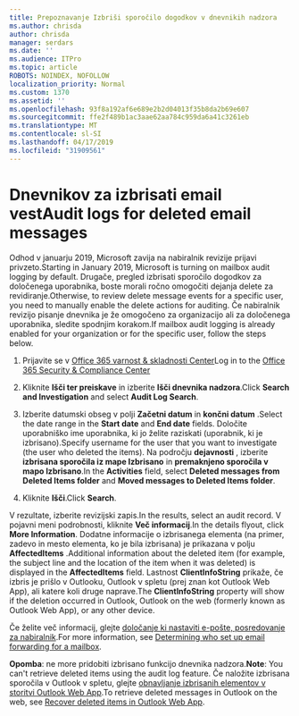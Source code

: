 ```yaml
---
title: Prepoznavanje Izbriši sporočilo dogodkov v dnevnikih nadzora
ms.author: chrisda
author: chrisda
manager: serdars
ms.date: ''
ms.audience: ITPro
ms.topic: article
ROBOTS: NOINDEX, NOFOLLOW
localization_priority: Normal
ms.custom: 1370
ms.assetid: ''
ms.openlocfilehash: 93f8a192af6e689e2b2d04013f35b8da2b69e607
ms.sourcegitcommit: ffe2f489b1ac3aae62aa784c959da6a41c3261eb
ms.translationtype: MT
ms.contentlocale: sl-SI
ms.lasthandoff: 04/17/2019
ms.locfileid: "31909561"
---
```

# <a name="audit-logs-for-deleted-email-messages"></a><span data-ttu-id="50ff2-102">Dnevnikov za izbrisati email vest</span><span class="sxs-lookup"><span data-stu-id="50ff2-102">Audit logs for deleted email messages</span></span>

<span data-ttu-id="50ff2-103">Odhod v januarju 2019, Microsoft zavija na nabiralnik revizije prijavi privzeto.</span><span class="sxs-lookup"><span data-stu-id="50ff2-103">Starting in January 2019, Microsoft is turning on mailbox audit logging by default.</span></span> <span data-ttu-id="50ff2-104">Drugače, pregled izbrisati sporočilo dogodkov za določenega uporabnika, boste morali ročno omogočiti dejanja delete za revidiranje.</span><span class="sxs-lookup"><span data-stu-id="50ff2-104">Otherwise, to review delete message events for a specific user, you need to manually enable the delete actions for auditing.</span></span> <span data-ttu-id="50ff2-105">Če nabiralnik revizijo pisanje dnevnika je že omogočeno za organizacijo ali za določenega uporabnika, sledite spodnjim korakom.</span><span class="sxs-lookup"><span data-stu-id="50ff2-105">If mailbox audit logging is already enabled for your organization or for the specific user, follow the steps below.</span></span>

1. <span data-ttu-id="50ff2-106">Prijavite se v [Office 365 varnost & skladnosti Center](https://protection.office.com/)</span><span class="sxs-lookup"><span data-stu-id="50ff2-106">Log in to the [Office 365 Security & Compliance Center](https://protection.office.com/)</span></span>

2. <span data-ttu-id="50ff2-107">Kliknite **Išči ter preiskave** in izberite **Išči dnevnika nadzora**.</span><span class="sxs-lookup"><span data-stu-id="50ff2-107">Click **Search and Investigation** and select **Audit Log Search**.</span></span>

3. <span data-ttu-id="50ff2-108">Izberite datumski obseg v polji **Začetni datum** in **končni datum** .</span><span class="sxs-lookup"><span data-stu-id="50ff2-108">Select the date range in the **Start date** and **End date** fields.</span></span> <span data-ttu-id="50ff2-109">Določite uporabniško ime uporabnika, ki jo želite raziskati (uporabnik, ki je izbrisano).</span><span class="sxs-lookup"><span data-stu-id="50ff2-109">Specify username for the user that you want to investigate (the user who deleted the items).</span></span> <span data-ttu-id="50ff2-110">Na področju **dejavnosti** , izberite **izbrisana sporočila iz mape Izbrisano** in **premaknjeno sporočila v mapo Izbrisano**.</span><span class="sxs-lookup"><span data-stu-id="50ff2-110">In the **Activities** field, select **Deleted messages from Deleted Items folder** and **Moved messages to Deleted Items folder**.</span></span>

4. <span data-ttu-id="50ff2-111">Kliknite **Išči**.</span><span class="sxs-lookup"><span data-stu-id="50ff2-111">Click **Search**.</span></span>

<span data-ttu-id="50ff2-112">V rezultate, izberite revizijski zapis.</span><span class="sxs-lookup"><span data-stu-id="50ff2-112">In the results, select an audit record.</span></span> <span data-ttu-id="50ff2-113">V pojavni meni podrobnosti, kliknite **Več informacij**.</span><span class="sxs-lookup"><span data-stu-id="50ff2-113">In the details flyout, click **More Information**.</span></span> <span data-ttu-id="50ff2-114">Dodatne informacije o izbrisanega elementa (na primer, zadevo in mesto elementa, ko je bila izbrisana) je prikazana v polju **AffectedItems** .</span><span class="sxs-lookup"><span data-stu-id="50ff2-114">Additional information about the deleted item (for example, the subject line and the location of the item when it was deleted) is displayed in the **AffectedItems** field.</span></span> <span data-ttu-id="50ff2-115">Lastnost **ClientInfoString** prikaže, če izbris je prišlo v Outlooku, Outlook v spletu (prej znan kot Outlook Web App), ali katere koli druge naprave.</span><span class="sxs-lookup"><span data-stu-id="50ff2-115">The **ClientInfoString** property will show if the deletion occurred in Outlook, Outlook on the web (formerly known as Outlook Web App), or any other device.</span></span>

<span data-ttu-id="50ff2-116">Če želite več informacij, glejte [določanje ki nastaviti e-pošte, posredovanje za nabiralnik](https://docs.microsoft.com/office365/securitycompliance/auditing-troubleshooting-scenarios#determining-if-a-user-deleted-email-items).</span><span class="sxs-lookup"><span data-stu-id="50ff2-116">For more information, see [Determining who set up email forwarding for a mailbox](https://docs.microsoft.com/office365/securitycompliance/auditing-troubleshooting-scenarios#determining-if-a-user-deleted-email-items).</span></span>

<span data-ttu-id="50ff2-117">**Opomba**: ne more pridobiti izbrisano funkcijo dnevnika nadzora.</span><span class="sxs-lookup"><span data-stu-id="50ff2-117">**Note**: You can't retrieve deleted items using the audit log feature.</span></span> <span data-ttu-id="50ff2-118">Če naložite izbrisana sporočila v Outlook v spletu, glejte [obnavljanje izbrisanih elementov v storitvi Outlook Web App](https://support.office.com/article/C3D8FC15-EEEF-4F1C-81DF-E27964B7EDD4).</span><span class="sxs-lookup"><span data-stu-id="50ff2-118">To retrieve deleted messages in Outlook on the web, see [Recover deleted items in Outlook Web App](https://support.office.com/article/C3D8FC15-EEEF-4F1C-81DF-E27964B7EDD4).</span></span>

